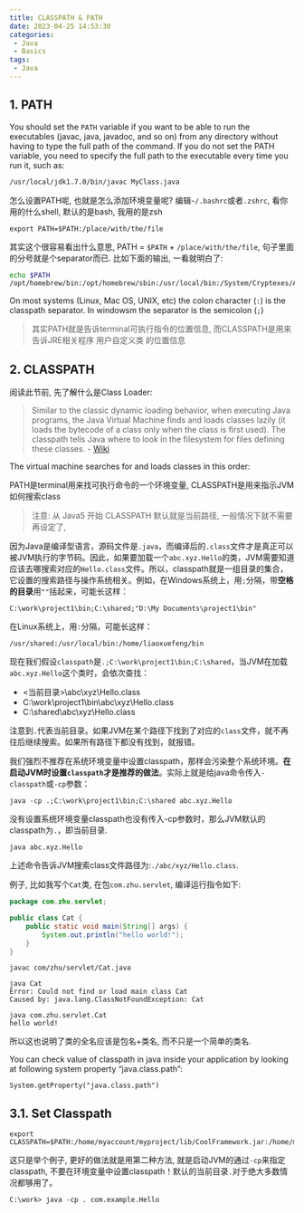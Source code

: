 ```yaml
---
title: CLASSPATH & PATH
date: 2023-04-25 14:53:30
categories:
 - Java
 - Basics
tags:
 - Java
---
```


## 1. PATH
You should set the `PATH` variable if you want to be able to run the executables (javac, java, javadoc, and so on) from any directory without having to type the full path of the command. If you do not set the PATH variable, you need to specify the full path to the executable every time you run it, such as:

```bash
/usr/local/jdk1.7.0/bin/javac MyClass.java
```

怎么设置PATH呢, 也就是怎么添加环境变量呢? 编辑`~/.bashrc`或者`.zshrc`, 看你用的什么shell, 默认的是bash, 我用的是zsh

```shell
export PATH=$PATH:/place/with/the/file
```

其实这个很容易看出什么意思, PATH = `$PATH` + `/place/with/the/file`, 句子里面的分号就是个separator而已. 比如下面的输出, 一看就明白了:

```bash
echo $PATH
/opt/homebrew/bin:/opt/homebrew/sbin:/usr/local/bin:/System/Cryptexes/App/usr/bin:/usr/bin:/bin:/usr/sbin:/sbin
```

On most systems (Linux, Mac OS, UNIX, etc) the colon character (`:`) is the classpath separator. In windowsm the separator is the semicolon (`;`)

> 其实PATH就是告诉terminal可执行指令的位置信息, 而CLASSPATH是用来告诉JRE相关程序 用户自定义类 的位置信息 

## 2. CLASSPATH

阅读此节前, 先了解什么是Class Loader: 

> Similar to the classic dynamic loading behavior, when executing Java programs, the Java Virtual Machine finds and loads classes lazily (it loads the bytecode of a class only when the class is first used). The classpath tells Java where to look in the filesystem for files defining these classes. - [Wiki](https://en.wikipedia.org/wiki/Classpath)

The virtual machine searches for and loads classes in this order:





PATH是terminal用来找可执行命令的一个环境变量, CLASSPATH是用来指示JVM如何搜索class





> 注意: 从 Java5 开始 CLASSPATH 默认就是当前路径, 一般情况下就不需要再设定了, 





因为Java是编译型语言，源码文件是`.java`，而编译后的`.class`文件才是真正可以被JVM执行的字节码。因此，如果要加载一个`abc.xyz.Hello`的类，JVM需要知道应该去哪搜索对应的`Hello.class`文件。所以，classpath就是一组目录的集合，它设置的搜索路径与操作系统相关。例如，在Windows系统上，用`;`分隔，带**空格的目录**用`""`括起来，可能长这样：
```
C:\work\project1\bin;C:\shared;"D:\My Documents\project1\bin"
```

在Linux系统上，用`:`分隔，可能长这样：

```
/usr/shared:/usr/local/bin:/home/liaoxuefeng/bin
```

现在我们假设`classpath`是`.;C:\work\project1\bin;C:\shared`，当JVM在加载`abc.xyz.Hello`这个类时，会依次查找：

- <当前目录>\abc\xyz\Hello.class
- C:\work\project1\bin\abc\xyz\Hello.class
- C:\shared\abc\xyz\Hello.class

注意到`.`代表当前目录。如果JVM在某个路径下找到了对应的`class`文件，就不再往后继续搜索。如果所有路径下都没有找到，就报错。

我们强烈不推荐在系统环境变量中设置classpath，那样会污染整个系统环境。**在启动JVM时设置`classpath`才是推荐的做法**。实际上就是给java命令传入`-classpath`或`-cp`参数：

```shell
java -cp .;C:\work\project1\bin;C:\shared abc.xyz.Hello
```

没有设置系统环境变量classpath也没有传入-cp参数时，那么JVM默认的classpath为`.`，即当前目录. 

```
java abc.xyz.Hello
```

上述命令告诉JVM搜索class文件路径为:`./abc/xyz/Hello.class`. 

例子, 比如我写个`Cat`类, 在包`com.zhu.servlet`, 编译运行指令如下:

```java
package com.zhu.servlet;

public class Cat {
    public static void main(String[] args) {
        System.out.println("hello world!");
    }
}
```

```shell
javac com/zhu/servlet/Cat.java 

java Cat                      
Error: Could not find or load main class Cat
Caused by: java.lang.ClassNotFoundException: Cat

java com.zhu.servlet.Cat
hello world!
```

所以这也说明了类的全名应该是包名+类名, 而不只是一个简单的类名. 

You can check value of classpath in java inside your application by looking at following system property “java.class.path”:
```
System.getProperty("java.class.path")
```

## 3.1. Set Classpath

```shell
export CLASSPATH=$PATH:/home/myaccount/myproject/lib/CoolFramework.jar:/home/myaccount/myproject/output/
```

这只是举个例子, 更好的做法就是用第二种方法, 就是启动JVM的通过`-cp`来指定classpath, 不要在环境变量中设置classpath！默认的当前目录`.`对于绝大多数情况都够用了。

```
C:\work> java -cp . com.example.Hello
```
